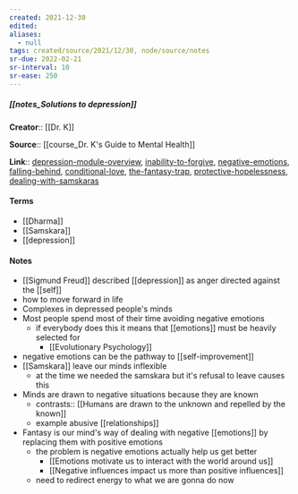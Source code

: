 ```yaml
---
created: 2021-12-30 
edited: 
aliases:
  - null
tags: created/source/2021/12/30, node/source/notes
sr-due: 2022-02-21
sr-interval: 10
sr-ease: 250
---
```


##### [[notes_Solutions to depression]]

**Creator**:: [[Dr. K]]
 
**Source**:: [[course_Dr. K's Guide to Mental Health]]

**Link**:: [depression-module-overview](https://coaching.healthygamer.gg/guide/lessons/depression-module-overview), [inability-to-forgive](https://coaching.healthygamer.gg/guide/lessons/inability-to-forgive),  [negative-emotions](https://coaching.healthygamer.gg/guide/lessons/negative-emotions), [falling-behind](https://coaching.healthygamer.gg/guide/lessons/falling-behind), [conditional-love](https://coaching.healthygamer.gg/guide/lessons/conditional-love), [the-fantasy-trap](https://coaching.healthygamer.gg/guide/lessons/the-fantasy-trap), [protective-hopelessness](https://coaching.healthygamer.gg/guide/lessons/protective-hopelessness), [dealing-with-samskaras](https://coaching.healthygamer.gg/guide/lessons/dealing-with-samskaras)
#### Terms

- [[Dharma]]
- [[Samskara]]
- [[depression]]

#### Notes
- [[Sigmund Freud]] described [[depression]] as anger directed against the [[self]]
- how to move forward in life
- Complexes in depressed people's minds
- Most people spend most of their time avoiding negative emotions
	- if everybody does this it means that [[emotions]] must be heavily selected for
		- [[Evolutionary Psychology]]
- negative emotions can be the pathway to [[self-improvement]]
- [[Samskara]] leave our minds inflexible
	- at the time we needed the samskara but it's refusal to leave causes this
- Minds are drawn to negative situations because they are known
	- contrasts:: [[Humans are drawn to the unknown and repelled by the known]]
	- example abusive [[relationships]]
- Fantasy is our mind's way of dealing with negative [[emotions]] by replacing them with positive emotions
	- the problem is negative emotions actually help us get better
		- [[Emotions motivate us to interact with the world around us]]
		- [[Negative influences impact us more than positive influences]]
	- need to redirect energy to what we are gonna do now